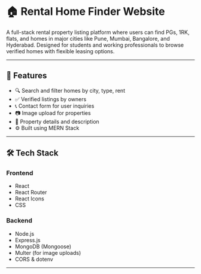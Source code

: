 # 🏠 Rental Home Finder Website

A full-stack rental property listing platform where users can find PGs, 1RK, flats, and homes in major cities like Pune, Mumbai, Bangalore, and Hyderabad. Designed for students and working professionals to browse verified homes with flexible leasing options.

---

## 🌟 Features

- 🔍 Search and filter homes by city, type, rent
- ✅ Verified listings by owners
- 📞 Contact form for user inquiries
- 📷 Image upload for properties
- 📄 Property details and description
- ⚙️ Built using MERN Stack

---

## 🛠️ Tech Stack

### Frontend
- React
- React Router
- React Icons
- CSS

### Backend
- Node.js
- Express.js
- MongoDB (Mongoose)
- Multer (for image uploads)
- CORS & dotenv

---


